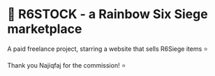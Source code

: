 # 🚀 R6STOCK - a Rainbow Six Siege marketplace
A paid freelance project, starring a website that sells R6Siege items ⭐

Thank you Najiqfaj for the commission! ⭐
